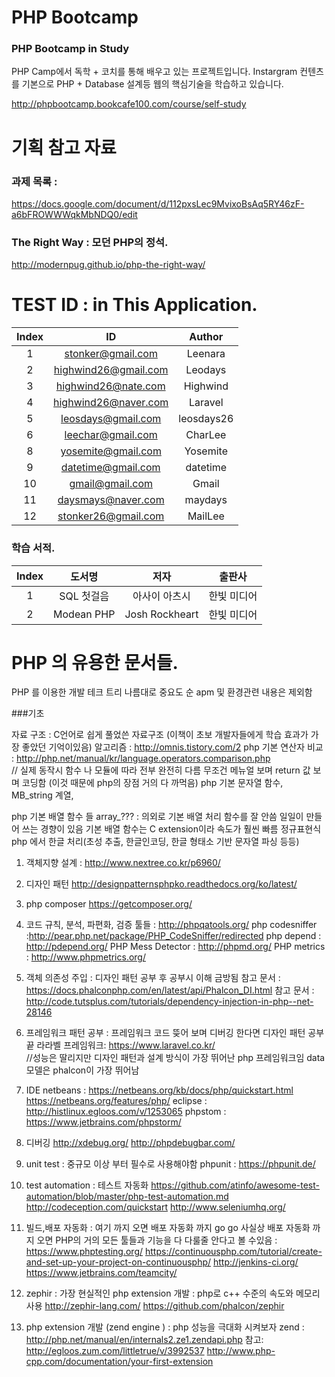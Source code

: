 # PHP Bootcamp
### PHP Bootcamp in Study

PHP Camp에서 독학 + 코치를 통해 배우고 있는 
프로젝트입니다. Instargram 컨텐츠를 기본으로
PHP + Database 설계등 웹의 핵심기술을 학습하고 있습니다.

http://phpbootcamp.bookcafe100.com/course/self-study

# 기획 참고 자료 
### 과제 목록 :

https://docs.google.com/document/d/112pxsLec9MvixoBsAq5RY46zF-a6bFROWWWqkMbNDQ0/edit

### The Right Way : 모던 PHP의 정석.

http://modernpug.github.io/php-the-right-way/

# TEST ID : in This Application.

| Index | ID | Author |
|:---:|:---:|:---:|
| 1 | stonker@gmail.com | Leenara |
| 2 | highwind26@gmail.com | Leodays |
| 3 | highwind26@nate.com | Highwind |
| 4 | highwind26@naver.com | Laravel |
| 5 | leosdays@gmail.com | leosdays26 |
| 6 | leechar@gmail.com | CharLee |
| 8 | yosemite@gmail.com | Yosemite |
| 9 | datetime@gmail.com | datetime |
| 10 | gmail@gmail.com | Gmail |
| 11 | daysmays@naver.com | maydays |
| 12 | stonker26@gmail.com | MailLee |


### 학습 서적.

| Index | 도서명 | 저자 | 출판사 |
|:---:|:---:|:---:|:---:|
| 1 | SQL 첫걸음 | 아사이 아츠시 | 한빛 미디어 |
| 2 | Modean PHP | Josh Rockheart | 한빛 미디어 |

# PHP 의 유용한 문서들.

PHP 를 이용한 개발 테크 트리
나름대로 중요도 순  apm 및 환경관련 내용은 제외함

###기초

자료 구조 :  C언어로 쉽게 풀었쓴 자료구조 (이책이 초보 개발자들에게 학습 효과가 가장 좋았던  기억이있음)
알고리즘 : http://omnis.tistory.com/2
php 기본 연산자 비교 :  http://php.net/manual/kr/language.operators.comparison.php  
						// 실제 동작시 함수 나 모듈에 따라 전부 완전히 다름 무조건 메뉴얼 보며 return 값 보며 코딩함 
						(이것 때문에 php의 장점 거의 다 까먹음)
php 기본 문자열 함수, MB_string 계열, 

php 기본 배열 함수 들 array_??? : 의외로 기본 배열 처리 함수를 잘 안씀 일일이 만들어 쓰는 경향이 있음 기본 배열 함수는 
								C extension이라 속도가 훨씬 빠름 
정규표현식	
php 에서 한글 처리(초성 추출, 한글인코딩, 한글 형태소 기반  문자열 파싱 등등)

1. 객체지향 설계 : http://www.nextree.co.kr/p6960/

2. 디자인 패턴  http://designpatternsphpko.readthedocs.org/ko/latest/

3. php composer https://getcomposer.org/

4. 코드 규칙, 분석, 파편화, 검증 툴들 : http://phpqatools.org/
	php codesniffer :http://pear.php.net/package/PHP_CodeSniffer/redirected
	php depend : http://pdepend.org/ 
	PHP Mess Detector :  http://phpmd.org/
    PHP  metrics :  http://www.phpmetrics.org/

5. 객체 의존성 주입  :  디자인 패턴 공부 후 공부시 이해 금방됨 
    참고 문서 :  https://docs.phalconphp.com/en/latest/api/Phalcon_DI.html
    참고 문서 : http://code.tutsplus.com/tutorials/dependency-injection-in-php--net-28146

6. 프레임워크 패턴 공부 : 프레임워크 코드 뜾어 보며 디버깅 한다면 디자인 패턴 공부 끝
   라라벨 프레임워크:    https://www.laravel.co.kr/  
   					//성능은 딸리지만 디자인 패턴과 설계 방식이 가장 뛰어난
                    php 프레임워크임 data 모델은 phalcon이 가장 뛰어남

7. IDE 
	netbeans : https://netbeans.org/kb/docs/php/quickstart.html    
			   https://netbeans.org/features/php/
	eclipse : http://histlinux.egloos.com/v/1253065
	phpstom : https://www.jetbrains.com/phpstorm/

8. 디버깅
   http://xdebug.org/
   http://phpdebugbar.com/

9. unit test : 중규모 이상 부터 필수로 사용해야함
    phpunit : https://phpunit.de/

10. test automation : 테스트 자동화
   https://github.com/atinfo/awesome-test-automation/blob/master/php-test-automation.md
   http://codeception.com/quickstart
   http://www.seleniumhq.org/

11. 빌드,배포 자동화 : 여기 까지 오면 배포 자동화 까지 go go 사실상 배포 자동화 까지 오면 PHP의 거의 모든 툴들과 기능을 다 다룰줄 안다고
    볼 수있음 : 
	https://www.phptesting.org/
	https://continuousphp.com/tutorial/create-and-set-up-your-project-on-continuousphp/
	http://jenkins-ci.org/
	https://www.jetbrains.com/teamcity/

12. zephir : 가장 현실적인 php extension 개발 : php로 c++ 수준의 속도와 메모리 사용
	http://zephir-lang.com/
	https://github.com/phalcon/zephir

13. php extension 개발 (zend engine ) : php 성능을 극대화 시켜보자
	zend : http://php.net/manual/en/internals2.ze1.zendapi.php
    참고: http://egloos.zum.com/littletrue/v/3992537
		  http://www.php-cpp.com/documentation/your-first-extension